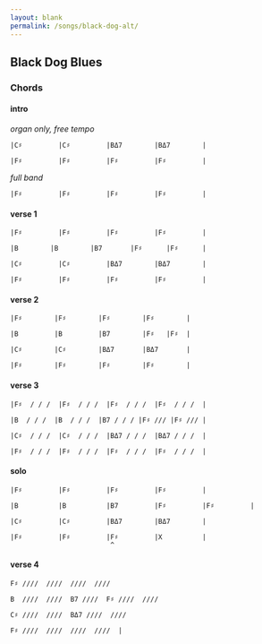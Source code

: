```yaml
---
layout: blank
permalink: /songs/black-dog-alt/
---
```


Black Dog Blues
---------------

### Chords ###

#### intro

*organ only, free tempo*

    |C♯         |C♯         |BΔ7        |BΔ7        |

    |F♯         |F♯         |F♯         |F♯         |

*full band*

    |F♯         |F♯         |F♯         |F♯         |

#### verse 1

    |F♯         |F♯         |F♯         |F♯         |

    |B        |B        |B7       |F♯      |F♯      |

    |C♯         |C♯         |BΔ7        |BΔ7        |

    |F♯         |F♯         |F♯         |F♯         |

#### verse 2

    |F♯        |F♯        |F♯        |F♯        |

    |B         |B         |B7        |F♯   |F♯  |

    |C♯        |C♯        |BΔ7       |BΔ7       |

    |F♯        |F♯        |F♯        |F♯        |

#### verse 3

    |F♯  / / /  |F♯  / / /  |F♯  / / /  |F♯  / / /  |

    |B  / / /  |B  / / /  |B7 / / / |F♯ /// |F♯ /// |

    |C♯  / / /  |C♯  / / /  |BΔ7 / / /  |BΔ7 / / /  |

    |F♯  / / /  |F♯  / / /  |F♯  / / /  |F♯  / / /  |

#### solo

    |F♯         |F♯         |F♯         |F♯         |

    |B          |B          |B7         |F♯         |F♯         |

    |C♯         |C♯         |BΔ7        |BΔ7        |

    |F♯         |F♯         |F♯         |X          |
                             ^

#### verse 4

    F♯ ////  ////  ////  ////

    B  ////  ////  B7 ////  F♯ ////  ////
    
    C♯ ////  ////  BΔ7 ////  ////

    F♯ ////  ////  ////  ////  |
